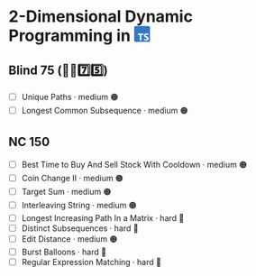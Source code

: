 # 2-Dimensional Dynamic Programming in <img src="../../assets/tsLogo.png" style="height: 1em; vertical-align: top">

## Blind 75 (🧑‍🦯7️⃣5️⃣)
- [ ] Unique Paths · medium 🟠
- [ ] Longest Common Subsequence · medium 🟠

## NC 150
- [ ] Best Time to Buy And Sell Stock With Cooldown · medium 🟠
- [ ] Coin Change II · medium 🟠
- [ ] Target Sum · medium 🟠
- [ ] Interleaving String · medium 🟠
- [ ] Longest Increasing Path In a Matrix · hard 🔴
- [ ] Distinct Subsequences · hard 🔴
- [ ] Edit Distance · medium 🟠
- [ ] Burst Balloons · hard 🔴
- [ ] Regular Expression Matching · hard 🔴